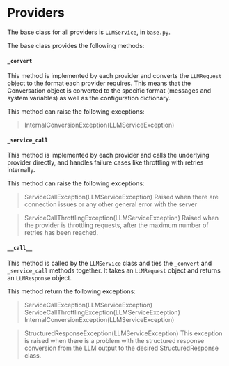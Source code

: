 # Providers

The base class for all providers is `LLMService`, in `base.py`.

The base class provides the following methods:

#### `_convert`

This method is implemented by each provider and converts the `LLMRequest` object to the format each provider requires. This means that the Conversation object is converted to the specific format (messages and system variables) as well as the configuration dictionary.

This method can raise the following exceptions:
> InternalConversionException(LLMServiceException)

#### `_service_call`

This method is implemented by each provider and calls the underlying provider directly, and handles failure cases like throttling with retries internally.

This method can raise the following exceptions:

> ServiceCallException(LLMServiceException)
Raised when there are connection issues or any other general error with the server

> ServiceCallThrottlingException(LLMServiceException)
Raised when the provider is throttling requests, after the maximum number of retries has been reached.

#### `__call__`

This method is called by the `LLMService` class and ties the ``_convert`` and ``_service_call`` methods together. It takes an `LLMRequest` object and returns an `LLMResponse` object.

This method return the following exceptions:

> ServiceCallException(LLMServiceException)
> ServiceCallThrottlingException(LLMServiceException)
> InternalConversionException(LLMServiceException)

> StructuredResponseException(LLMServiceException)
This exception is raised when there is a problem with the structured response conversion from the LLM output to the desired StructuredResponse class.